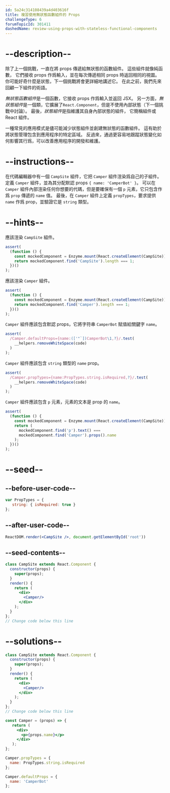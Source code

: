 ```yaml
---
id: 5a24c314108439a4d403616f
title: 複習使用無狀態函數組件的 Props
challengeType: 6
forumTopicId: 301411
dashedName: review-using-props-with-stateless-functional-components
---
```


# --description--

除了上一個挑戰，一直在將 props 傳遞給無狀態的函數組件。 這些組件就像純函數， 它們接收 props 作爲輸入，並在每次傳遞相同 props 時返回相同的視圖。 你可能好奇什麼是狀態，下一個挑戰將會更詳細地講述它。 在此之前，我們先來回顧一下組件的術語。

*無狀態函數組件*是一個函數，它接收 props 作爲輸入並返回 JSX。 另一方面，*無狀態組件*是一個類，它擴展了`React.Component`，但是不使用內部狀態（下一個挑戰中討論）。 最後，*狀態組件*是指維護其自身內部狀態的組件， 它簡稱組件或 React 組件。

一種常見的應用模式是儘可能減少狀態組件並創建無狀態的函數組件。 這有助於將狀態管理包含到應用程序的特定區域。 反過來，通過更容易地跟蹤狀態變化如何影響其行爲，可以改善應用程序的開發和維護。

# --instructions--

在代碼編輯器中有一個 `CampSite` 組件，它把 `Camper` 組件渲染爲自己的子組件。 定義 `Camper` 組件，並為其分配默認 props `{ name: 'CamperBot' }`。 可以在 `Camper` 組件內部渲染任何你想要的代碼，但是要確保有一個 `p` 元素，它只包含作爲 `prop` 傳遞的 `name` 值。 最後，在 `Camper` 組件上定義 `propTypes`，要求提供 `name` 作爲 prop，並驗證它是 `string` 類型。

# --hints--

應該渲染 `CampSite` 組件。

```js
assert(
  (function () {
    const mockedComponent = Enzyme.mount(React.createElement(CampSite));
    return mockedComponent.find('CampSite').length === 1;
  })()
);
```

應該渲染 `Camper` 組件。

```js
assert(
  (function () {
    const mockedComponent = Enzyme.mount(React.createElement(CampSite));
    return mockedComponent.find('Camper').length === 1;
  })()
);
```

`Camper` 組件應該包含默認 props，它將字符串 `CamperBot` 賦值給關鍵字 `name`。

```js
assert(
  /Camper.defaultProps={name:(['"`])CamperBot\1,?}/.test(
    __helpers.removeWhiteSpace(code)
  )
);
```

`Camper` 組件應該包含 `string` 類型的 `name` prop。

```js
assert(
  /Camper.propTypes={name:PropTypes.string.isRequired,?}/.test(
    __helpers.removeWhiteSpace(code)
  )
);
```

`Camper` 組件應該包含 `p` 元素，元素的文本是 prop 的 `name`。

```js
assert(
  (function () {
    const mockedComponent = Enzyme.mount(React.createElement(CampSite));
    return (
      mockedComponent.find('p').text() ===
      mockedComponent.find('Camper').props().name
    );
  })()
);
```

# --seed--

## --before-user-code--

```jsx
var PropTypes = {
   string: { isRequired: true }
};
```

## --after-user-code--

```jsx
ReactDOM.render(<CampSite />, document.getElementById('root'))
```

## --seed-contents--

```jsx
class CampSite extends React.Component {
  constructor(props) {
    super(props);
  }
  render() {
    return (
      <div>
        <Camper/>
      </div>
    );
  }
};
// Change code below this line
```

# --solutions--

```jsx
class CampSite extends React.Component {
  constructor(props) {
    super(props);
  }
  render() {
    return (
      <div>
        <Camper/>
      </div>
    );
  }
};
// Change code below this line

const Camper = (props) => {
   return (
     <div>
       <p>{props.name}</p>
     </div>
   );
};

Camper.propTypes = {
  name: PropTypes.string.isRequired
};

Camper.defaultProps = {
  name: 'CamperBot'
};
```
